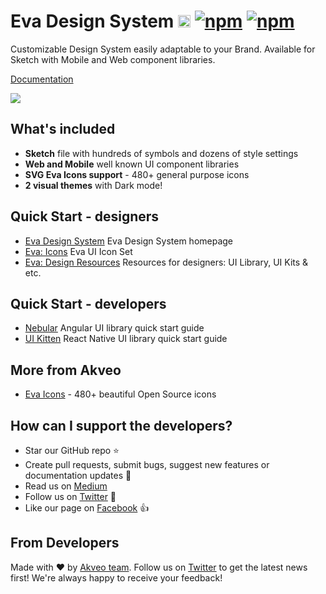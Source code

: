 # Eva Design System [<img src="https://i.imgur.com/oMcxwZ0.png" alt="Eva Design System" height="20px" />](https://eva.design) [![npm](https://img.shields.io/npm/l/@eva-design/eva.svg)]() [![npm](https://img.shields.io/npm/dt/@eva-design/eva.svg)](https://www.npmjs.com/package/@nebular/theme)
Customizable Design System easily adaptable to your Brand. Available for Sketch with Mobile and Web component libraries.

[Documentation](https://eva.design?utm_source=github&utm_medium=eva_readme)

<a href="https://eva.design?utm_source=github&utm_medium=eva_cover"><img src="https://i.imgur.com/E7c07F2.png"></a>

## What's included

- **Sketch** file with hundreds of symbols and dozens of style settings
- **Web and Mobile** well known UI component libraries
- **SVG Eva Icons support**  - 480+ general purpose icons
- **2 visual themes** with Dark mode!


## Quick Start - designers
- [Eva Design System](https://eva.design) Eva Design System homepage
- [Eva: Icons](https://akveo.github.io/eva-icons) Eva UI Icon Set
- [Eva: Design Resources](https://gumroad.com/akveo) Resources for designers: UI Library, UI Kits & etc.

## Quick Start - developers

- [Nebular](https://github.com/akveo/nebular#quick-start) Angular UI library quick start guide
- [UI Kitten](https://github.com/akveo/react-native-ui-kitten#quick-start) React Native UI library quick start guide


## More from Akveo
- [Eva Icons](https://github.com/akveo/eva-icons) - 480+ beautiful Open Source icons

## How can I support the developers?
- Star our GitHub repo :star:
- Create pull requests, submit bugs, suggest new features or documentation updates :wrench:
- Read us on [Medium](https://medium.com/akveo-engineering)
- Follow us on [Twitter](https://twitter.com/akveo_inc) :feet:
- Like our page on [Facebook](https://www.facebook.com/akveo/) :thumbsup:

## From Developers
Made with :heart: by [Akveo team](http://akveo.com?utm_source=github&utm_medium=nebular_readme). Follow us on [Twitter](https://twitter.com/akveo_inc) to get the latest news first!
We're always happy to receive your feedback!
